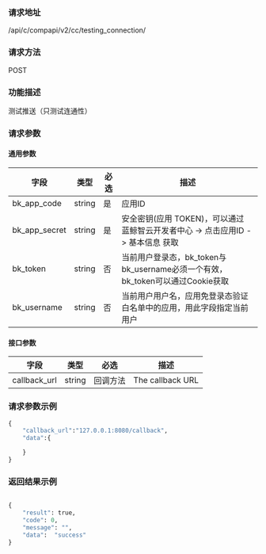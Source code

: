 
### 请求地址

/api/c/compapi/v2/cc/testing_connection/



### 请求方法

POST


### 功能描述

测试推送（只测试连通性）

### 请求参数


#### 通用参数

| 字段 | 类型 | 必选 |  描述 |
|-----------|------------|--------|------------|
| bk_app_code  |  string    | 是 | 应用ID     |
| bk_app_secret|  string    | 是 | 安全密钥(应用 TOKEN)，可以通过 蓝鲸智云开发者中心 -&gt; 点击应用ID -&gt; 基本信息 获取 |
| bk_token     |  string    | 否 | 当前用户登录态，bk_token与bk_username必须一个有效，bk_token可以通过Cookie获取 |
| bk_username  |  string    | 否 | 当前用户用户名，应用免登录态验证白名单中的应用，用此字段指定当前用户 |

#### 接口参数

| 字段                |  类型      | 必选     |  描述                                |
|---------------------|------------|----------|--------------------------------------|
| callback_url        | string     | 回调方法 | The callback URL                     |

### 请求参数示例

```python
{
    "callback_url":"127.0.0.1:8080/callback",
    "data":{

    }
}
```

### 返回结果示例

```python

{
    "result": true,
    "code": 0,
    "message": "",
	"data":  "success"
}
```